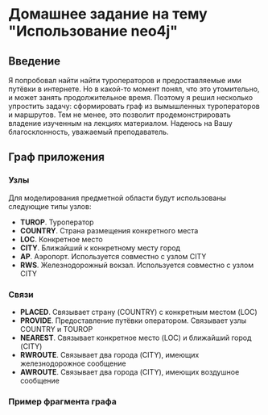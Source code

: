 # Домашнее задание на тему "Использование neo4j"

## Введение

Я попробовал найти найти туроператоров и предоставляемые ими путёвки в интернете. Но в какой-то момент понял, что
это утомительно, и может занять продолжительное время. Поэтому я решил несколько упростить задачу: сформировать граф
из вымышленных туроператоров и маршрутов. Тем не менее, это позволит продемонстрировать владение изученным на лекциях
материалом. Надеюсь на Вашу благосклонность, уважаемый преподаватель.

## Граф приложения

### Узлы

Для моделирования предметной области будут использованы следующие типы узлов:

- **TUROP**. Туроператор
- **COUNTRY**. Страна размещения конкретного места
- **LOC**. Конкретное место
- **CITY**. Ближайший к конкретному месту город
- **AP**. Аэропорт. Используется совместно с узлом CITY
- **RWS**. Железнодорожный вокзал. Используется совместно с узлом CITY

### Связи

- **PLACED**. Связывает страну (COUNTRY) с конкретным местом (LOC)
- **PROVIDE**. Предоставление путёвки оператором. Связывает узлы COUNTRY и TOUROP
- **NEAREST**. Связывает конкретное место (LOC) и ближайший город (CITY) 
- **RWROUTE**. Связывает два города (CITY), имеющих железнодорожное сообщение
- **AWROUTE**. Связывает два города (CITY), имеющих воздушное сообщение

### Пример фрагмента графа

